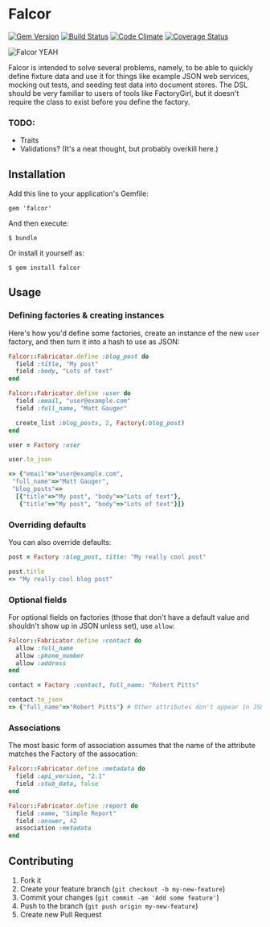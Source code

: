 # Falcor

[![Gem Version](https://badge.fury.io/rb/falcor.png)](http://badge.fury.io/rb/falcor)
[![Build Status](https://travis-ci.org/mathias/falcor.png?branch=master)](https://travis-ci.org/mathias/falcor)
[![Code Climate](https://codeclimate.com/github/mathias/falcor.png)](https://codeclimate.com/github/mathias/falcor)
[![Coverage Status](https://coveralls.io/repos/mathias/falcor/badge.png)](https://coveralls.io/r/mathias/falcor)

![Falcor YEAH](http://epicyearproject.files.wordpress.com/2011/05/bastian-falcor-whoop-490.gif)

Falcor is intended to solve several problems, namely, to be able to quickly define fixture data and use it for things like example JSON web services, mocking out tests, and seeding test data into document stores. The DSL should be very familiar to users of tools like FactoryGirl, but it doesn't require the class to exist before you define the factory.

### TODO:

* Traits
* Validations? (It's a neat thought, but probably overkill here.)

## Installation

Add this line to your application's Gemfile:

    gem 'falcor'

And then execute:

    $ bundle

Or install it yourself as:

    $ gem install falcor

## Usage

### Defining factories & creating instances

Here's how you'd define some factories, create an instance of the new `user` factory, and then turn it into a hash to use as JSON:

```ruby
Falcor::Fabricator.define :blog_post do
  field :title, "My post"
  field :body, "Lots of text"
end

Falcor::Fabricator.define :user do
  field :email, "user@example.com"
  field :full_name, "Matt Gauger"

  create_list :blog_posts, 2, Factory(:blog_post)
end

user = Factory :user

user.to_json

=> {"email"=>"user@example.com",
 "full_name"=>"Matt Gauger",
 "blog_posts"=>
  [{"title"=>"My post", "body"=>"Lots of text"},
   {"title"=>"My post", "body"=>"Lots of text"}]}
```

### Overriding defaults

You can also override defaults:

```ruby
post = Factory :blog_post, title: "My really cool post"

post.title
=> "My really cool blog post"
```

### Optional fields

For optional fields on factories (those that don't have a default value and shouldn't show up in JSON unless set), use `allow`:

```ruby
Falcor::Fabricator.define :contact do
  allow :full_name
  allow :phone_number
  allow :address
end

contact = Factory :contact, full_name: "Robert Pitts"

contact.to_json
=> {"full_name"=>"Robert Pitts"} # Other attributes don't appear in JSON
```

### Associations

The most basic form of association assumes that the name of the attribute matches the Factory of the assocation:

```ruby
Falcor::Fabricator.define :metadata do
  field :api_version, "2.1"
  field :stub_data, false
end

Falcor::Fabricator.define :report do
  field :name, "Simple Report"
  field :answer, 42
  association :metadata
end
```

## Contributing

1. Fork it
2. Create your feature branch (`git checkout -b my-new-feature`)
3. Commit your changes (`git commit -am 'Add some feature'`)
4. Push to the branch (`git push origin my-new-feature`)
5. Create new Pull Request
